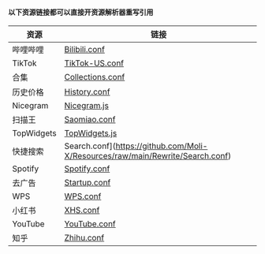#### 以下资源链接都可以直接开资源解析器重写引用

|资源|链接|
|----|-----|
|哔哩哔哩|[Bilibili.conf](https://github.com/Moli-X/Resources/tree/main/Rewrite/Bilibili)|
|TikTok|[TikTok-US.conf](https://github.com/Moli-X/Resources/tree/main/Rewrite/TikTok)|
|合集|[Collections.conf](https://github.com/Moli-X/Resources/raw/main/Rewrite/Collections.conf)|
|历史价格|[History.conf](https://github.com/Moli-X/Resources/raw/main/Rewrite/Collections.conf) |
|Nicegram|[Nicegram.js](https://github.com/Moli-X/Resources/raw/main/Script/Nicegram.js)|
|扫描王|[Saomiao.conf](https://github.com/Moli-X/Resources/raw/main/Script/Saomiao.js)|
|TopWidgets|[TopWidgets.js](https://github.com/Moli-X/Resources/raw/main/Script/TopWidgets.js)|
|快捷搜索|Search.conf](https://github.com/Moli-X/Resources/raw/main/Rewrite/Search.conf)|
|Spotify|[Spotify.conf](https://github.com/Moli-X/Resources/raw/main/Rewrite/Spotify.conf)|
|去广告|[Startup.conf](https://github.com/Moli-X/Resources/raw/main/Rewrite/Startup.conf)|
|WPS|[WPS.conf](https://github.com/Moli-X/Resources/raw/main/Rewrite/WPS.conf)|
|小红书|[XHS.conf](https://github.com/Moli-X/Resources/raw/main/Rewrite/XHS.conf)|
|YouTube|[YouTube.conf](https://github.com/Moli-X/Resources/raw/main/Rewrite/YouTube.conf)|
|知乎|[Zhihu.conf](https://github.com/Moli-X/Resources/raw/main/Rewrite/Zhihu.conf)|
